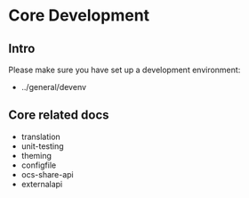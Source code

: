 Core Development
================

Intro
-----

Please make sure you have set up a development environment:

-   ../general/devenv

Core related docs
-----------------

-   translation
-   unit-testing
-   theming
-   configfile
-   ocs-share-api
-   externalapi

